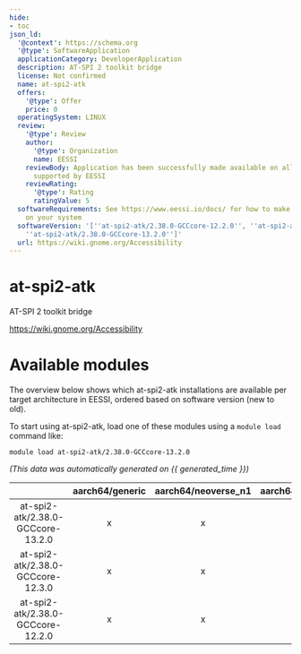 ```yaml
---
hide:
- toc
json_ld:
  '@context': https://schema.org
  '@type': SoftwareApplication
  applicationCategory: DeveloperApplication
  description: AT-SPI 2 toolkit bridge
  license: Not confirmed
  name: at-spi2-atk
  offers:
    '@type': Offer
    price: 0
  operatingSystem: LINUX
  review:
    '@type': Review
    author:
      '@type': Organization
      name: EESSI
    reviewBody: Application has been successfully made available on all architectures
      supported by EESSI
    reviewRating:
      '@type': Rating
      ratingValue: 5
  softwareRequirements: See https://www.eessi.io/docs/ for how to make EESSI available
    on your system
  softwareVersion: '[''at-spi2-atk/2.38.0-GCCcore-12.2.0'', ''at-spi2-atk/2.38.0-GCCcore-12.3.0'',
    ''at-spi2-atk/2.38.0-GCCcore-13.2.0'']'
  url: https://wiki.gnome.org/Accessibility
---
```


at-spi2-atk
===========


AT-SPI 2 toolkit bridge

https://wiki.gnome.org/Accessibility
# Available modules


The overview below shows which at-spi2-atk installations are available per target architecture in EESSI, ordered based on software version (new to old).

To start using at-spi2-atk, load one of these modules using a `module load` command like:

```shell
module load at-spi2-atk/2.38.0-GCCcore-13.2.0
```

*(This data was automatically generated on {{ generated_time }})*  

| |aarch64/generic|aarch64/neoverse_n1|aarch64/neoverse_v1|aarch64/nvidia/grace|x86_64/generic|x86_64/amd/zen2|x86_64/amd/zen3|x86_64/amd/zen4|x86_64/intel/cascadelake|x86_64/intel/haswell|x86_64/intel/icelake|x86_64/intel/sapphirerapids|x86_64/intel/skylake_avx512|
| :---: | :---: | :---: | :---: | :---: | :---: | :---: | :---: | :---: | :---: | :---: | :---: | :---: | :---: |
|at-spi2-atk/2.38.0-GCCcore-13.2.0|x|x|x|x|x|x|x|x|x|x|x|x|x|
|at-spi2-atk/2.38.0-GCCcore-12.3.0|x|x|x|x|x|x|x|x|x|x|x|x|x|
|at-spi2-atk/2.38.0-GCCcore-12.2.0|x|x|x|x|x|x|x|x|x|x|x|x|x|
